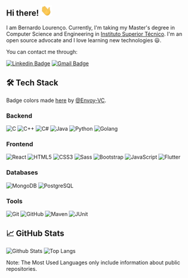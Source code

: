 ## Hi there! <img src="assets/Hi.gif" width="30">

I am Bernardo Lourenço. Currently, I'm taking my Master's degree in Computer Science and Engineering in [Instituto Superior Técnico](https://tecnico.ulisboa.pt/en/). I'm an open source advocate and I love learning new technologies 😃. 

You can contact me through:

[![Linkedin Badge](https://img.shields.io/badge/bvlourenco-0077B5?style=for-the-badge&logo=linkedin&logoColor=white)](https://www.linkedin.com/in/bvlourenco/)
[![Gmail Badge](https://img.shields.io/badge/bvlourenco5@gmail.com-D14836?style=for-the-badge&logo=gmail&logoColor=white)](mailto:bvlourenco5@gmail.com)

## 🛠️ Tech Stack

Badge colors made [here](https://github.com/Envoy-VC/awesome-badges) by [@Envoy-VC](https://github.com/Envoy-VC).

### Backend

![C](https://img.shields.io/badge/C-00599C?style=for-the-badge&logo=c&logoColor=white)
![C++](https://img.shields.io/badge/C%2B%2B-00599C?style=for-the-badge&logo=c%2B%2B&logoColor=white)
![C#](https://img.shields.io/badge/C%23-239120?style=for-the-badge&logo=c-sharp&logoColor=white)
![Java](https://img.shields.io/badge/Java-ED8B00?style=for-the-badge&logo=java&logoColor=white)
![Python](https://img.shields.io/badge/Python-14354C?style=for-the-badge&logo=python&logoColor=white)
![Golang](https://img.shields.io/badge/Go-00ADD8?style=for-the-badge&logo=go&logoColor=white)

### Frontend

![React](https://img.shields.io/badge/React-20232A?style=for-the-badge&logo=react&logoColor=61DAFB)
![HTML5](https://img.shields.io/badge/HTML5-E34F26?style=for-the-badge&logo=html5&logoColor=white)
![CSS3](https://img.shields.io/badge/CSS3-1572B6?style=for-the-badge&logo=css3&logoColor=white)
![Sass](https://img.shields.io/badge/Sass-CC6699?style=for-the-badge&logo=sass&logoColor=white)
![Bootstrap](https://img.shields.io/badge/Bootstrap-563D7C?style=for-the-badge&logo=bootstrap&logoColor=white)
![JavaScript](https://img.shields.io/badge/JavaScript-F7DF1E?style=for-the-badge&logo=javascript&logoColor=black)
![Flutter](https://img.shields.io/badge/Flutter-02569B?style=for-the-badge&logo=flutter&logoColor=white)

### Databases

![MongoDB](https://img.shields.io/badge/MongoDB-4EA94B?style=for-the-badge&logo=mongodb&logoColor=white)
![PostgreSQL](https://img.shields.io/badge/PostgreSQL-316192?style=for-the-badge&logo=postgresql&logoColor=white)

### Tools

![Git](https://img.shields.io/badge/GIT-E44C30?style=for-the-badge&logo=git&logoColor=white)
![GitHub](https://img.shields.io/badge/GitHub-100000?style=for-the-badge&logo=github&logoColor=white)
![Maven](https://img.shields.io/badge/Apache%20Maven-C71A36?style=for-the-badge&logo=Apache%20Maven&logoColor=white)
![JUnit](https://img.shields.io/badge/-JUnit-%23C21325?style=for-the-badge&logo=Junit5&logoColor=white)


## 📈 GitHub Stats

![Github Stats](https://github-readme-stats.vercel.app/api?username=bvlourenco&count_private=true&show_icons=true&theme=dark&include_all_commits=true)
![Top Langs](https://github-readme-stats.vercel.app/api/top-langs/?username=bvlourenco&hide=TeX&layout=compact&theme=dark)

Note: The Most Used Languages only include information about public repositories.
